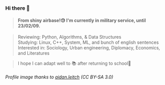 ### Hi there 👋
> #### From shiny airbase!😓 I'm currently in military service, until 23/02/09.

> Reviewing: Python, Algorithms, & Data Structures  
> Studying: Linux, C++, System, ML, and bunch of english sentences  
> Interested in: Sociology, Urban engineering, Diplomacy, Economics, and Literatures  

> I hope I can adapt well to 📚 after returning to school🤗
###### *Profile image thanks to [aidan.leitch](https://www.tinkercad.com/things/4hAO6GgTgpU) (CC BY-SA 3.0)*
<!--
**sciberbee/sciberbee** is a ✨ _special_ ✨ repository because its `README.md` (this file) appears on your GitHub profile.

Here are some ideas to get you started:

- 🔭 I’m currently working on ...
- 🌱 I’m currently learning ...
- 👯 I’m looking to collaborate on ...
- 🤔 I’m looking for help with ...
- 💬 Ask me about ...
- 📫 How to reach me: ...
- 😄 Pronouns: ...
- ⚡ Fun fact: ...
- 깃허브 위젯도 나중에 추가하자
- 블로그도...
- 지메일도 내 아이디랑 맞춰서 만
-->
